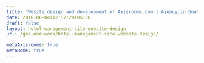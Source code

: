 ```yaml
---
title: "Wesite design and development of Axisrooms.com | Ajency.in Goa"
date: 2018-06-04T12:57:20+05:30
draft: false
layout: hotel-management-site-website-design
url: /goa-our-work/hotel-management-site-website-design/

metaAxisrooms: true
metaHome: true
---
```

